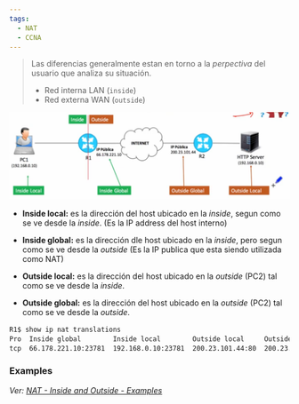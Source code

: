 ```yaml
---
tags:
  - NAT
  - CCNA
---
```



> Las diferencias generalmente estan en torno a la *perpectiva* del usuario que analiza su situación.
> - Red interna LAN (`inside`)
> - Red externa WAN (`outside`)


![](../_anexos_/Screenshot%20from%202024-01-01%2009-18-35.png)

- **Inside local:** es la dirección del host ubicado en la _inside_, segun como se ve desde la _inside_. (Es la IP address del host interno)
- **Inside global:** es la dirección dle host ubicado en la _inside_, pero segun como se ve desde la _outside_ (Es la IP publica que esta siendo utilizada como NAT) 

- **Outside local:** es la dirección del host ubicado en la _outside_ (PC2) tal como se ve desde la _inside_.
- **Outside global:** es la dirección del host ubicado en la _outside_ (PC2) tal como se ve desde la _outside_. 

``` bash
R1$ show ip nat translations
Pro  Inside global        Inside local        Outside local     Outside global
tcp  66.178.221.10:23781  192.168.0.10:23781  200.23.101.44:80  200.23.101.44:80
```

### Examples

_Ver: [NAT - Inside and Outside - Examples](NAT%20-%20Inside%20and%20Outside%20-%20Examples.md)_